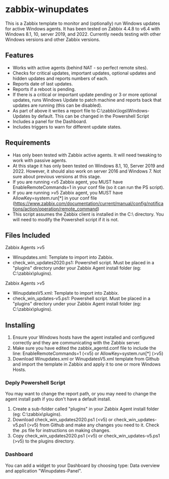 # zabbix-winupdates

This is a Zabbix template to monitor and (optionally) run Windows updates for active Windows agents. It has been tested on Zabbix 4.4.8 to v6.4 with Windows 8.1, 10, server 2019, and 2022. Currently needs testing with other Windows versions and other Zabbix versions.

## Features

- Works with active agents (behind NAT - so perfect remote sites).
- Checks for critical updates, important updates, optional updates and hidden updates and reports numbers of each.
- Reports date of last updates.
- Reports if a reboot is pending.
- If there is a critical or important update pending or 3 or more optional updates, runs Windows Update to patch machine and reports back that updates are running (this can be disabled).
- As part of above it writes a report file to C:\zabbix\logs\Windows-Updates by default. This can be changed in the Powershell Script
- Includes a panel for the Dashboard.
- Includes triggers to warn for different update states.


## Requirements

- Has only been tested with Zabbix active agents. It will need tweaking to work with passive agents.
- At this stage it has only been tested on Windows 8.1, 10, Server 2019 and 2022. However, it should also work on server 2016 and Windows 7. Not sure about previous versions at this stage.
- If you are running <v5 Zabbix agent, you MUST have EnableRemoteCommands=1 in your conf file (so it can run the PS script).
- If you are running >v5 Zabbix agent, you MUST have AllowKey=system.run[*] in your conf file (https://www.zabbix.com/documentation/current/manual/config/notifications/action/operation/remote_command)
- This script assumes the Zabbix client is installed in the C:\ directory. You will need to modify the Powershell script if it is not.

## Files Included

Zabbix Agents >v5
- Winupdates.xml: Template to import into Zabbix.
- check_win_updates2020.ps1: Powershell script. Must be placed in a "plugins" directory under your Zabbix Agent install folder (eg: C:\zabbix\plugins).

Zabbix Agents >v5
- WinupdatesV5.xml: Template to import into Zabbix.
- check_win_updates-v5.ps1: Powershell script. Must be placed in a "plugins" directory under your Zabbix Agent install folder (eg: C:\zabbix\plugins).

## Installing

1. Ensure your Windows hosts have the agent installed and configured correctly and they are communicating with the Zabbix server.
2. Make sure you have edited the zabbix_agentd.conf file to include the line: EnableRemoteCommands=1 (<v5) or AllowKey=system.run[*] (>v5)
3. Download Winupdates.xml or WinupdatesV5.xml template from Github and import the template in Zabbix and apply it to one or more Windows Hosts.

### Deply Powershell Script

You may want to change the report path, or you may need to change the agent install path if you don't have a default install.

1. Create a sub-folder called "plugins" in your Zabbix Agent install folder (eg: C:\zabbix\plugins).
2. Download check_win_updates2020.ps1 (<v5) or check_win_updates-v5.ps1 (>v5) from Github and make any changes you need to it. Check the .ps file for instructions on making changes.
3. Copy check_win_updates2020.ps1 (<v5) or check_win_updates-v5.ps1 (>v5) to the plugins directory.

### Dashboard

You can add a widget to your Dashboard by choosing type: Data overview and application "Winupdates-Panel".
